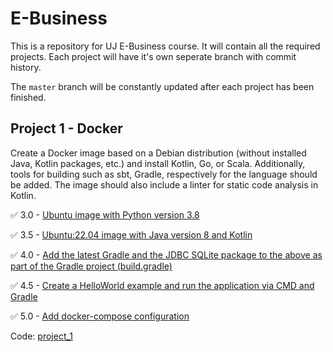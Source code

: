 # E-Business

This is a repository for UJ E-Business course. It will contain all the required projects. Each project will have it's own seperate branch with commit history.

The `master` branch will be constantly updated after each project has been finished.

## Project 1 - Docker

Create a Docker image based on a Debian distribution (without installed Java, Kotlin packages, etc.) and install Kotlin, Go, or Scala. Additionally, tools for building such as sbt, Gradle, respectively for the language should be added. The image should also include a linter for static code analysis in Kotlin.

:white_check_mark: 3.0 - [Ubuntu image with Python version 3.8](https://github.com/frieZZerr/UJ-E-Business/commit/73f0f591d315ee8b1d62a8990b99811331e92d1e)

:white_check_mark: 3.5 - [Ubuntu:22.04 image with Java version 8 and Kotlin](https://github.com/frieZZerr/UJ-E-Business/commit/1eae08f2bbd39ee78c8c51c36d17352be099e6ea)

:white_check_mark: 4.0 - [Add the latest Gradle and the JDBC SQLite package to the above as part of the Gradle project (build.gradle)](https://github.com/frieZZerr/UJ-E-Business/commit/eac1658a933c92a887b61023574033c061363b39)

:white_check_mark: 4.5 - [Create a HelloWorld example and run the application via CMD and Gradle](https://github.com/frieZZerr/UJ-E-Business/commit/224e69a4d95e45453a3bb6c5761a8035450655ab)

:white_check_mark: 5.0 - [Add docker-compose configuration](https://github.com/frieZZerr/UJ-E-Business/commit/67d3d680b5bf157f8d034b77fe38d19e8ded5a20)

Code: [project_1](https://github.com/frieZZerr/UJ-E-Business/tree/project_1)
